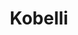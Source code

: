 ---
title: Kobelli
description: Buy fine jewelry with Bitcoin.
homepage: https://kobelli.com/
altFor: ['birks-group', 'icebox-jewelry', 'stephen-silver']
---
